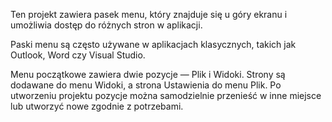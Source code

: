 ﻿Ten projekt zawiera pasek menu, który znajduje się u góry ekranu i umożliwia dostęp do różnych stron w aplikacji.

Paski menu są często używane w aplikacjach klasycznych, takich jak Outlook, Word czy Visual Studio.

Menu początkowe zawiera dwie pozycje — Plik i Widoki. Strony są dodawane do menu Widoki, a strona Ustawienia do menu Plik. Po utworzeniu projektu pozycje można samodzielnie przenieść w inne miejsce lub utworzyć nowe zgodnie z potrzebami.